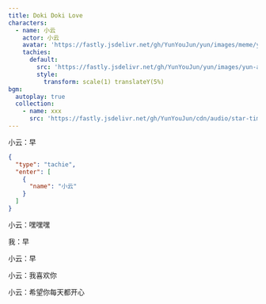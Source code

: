 ```yaml
---
title: Doki Doki Love
characters:
  - name: 小云
    actor: 小云
    avatar: 'https://fastly.jsdelivr.net/gh/YunYouJun/yun/images/meme/yun-good-alpha-compressed.png'
    tachies:
      default:
        src: 'https://fastly.jsdelivr.net/gh/YunYouJun/yun/images/yun-alpha-compressed.webp'
        style:
          transform: scale(1) translateY(5%)
bgm:
  autoplay: true
  collection:
    - name: xxx
      src: 'https://fastly.jsdelivr.net/gh/YunYouJun/cdn/audio/star-timer.mp3'
---
```


小云：早

```json
{
  "type": "tachie",
  "enter": [
    {
      "name": "小云"
    }
  ]
}
```

小云：嘿嘿嘿

我：早

小云：早

小云：我喜欢你

小云：希望你每天都开心
